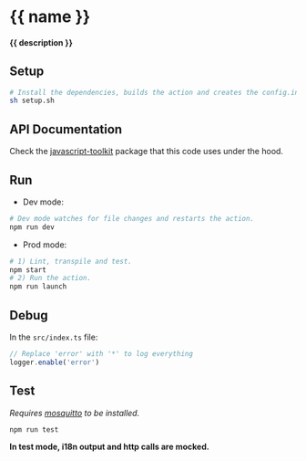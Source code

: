 # {{ name }}
#### {{ description }}

## Setup

```sh
# Install the dependencies, builds the action and creates the config.ini file.
sh setup.sh
```

## API Documentation

Check the [javascript-toolkit](https://github.com/snipsco/snips-javascript-toolkit) package that this code uses under the hood.

## Run

- Dev mode:

```sh
# Dev mode watches for file changes and restarts the action.
npm run dev
```

- Prod mode:

```sh
# 1) Lint, transpile and test.
npm start
# 2) Run the action.
npm run launch
```

## Debug

In the `src/index.ts` file:

```js
// Replace 'error' with '*' to log everything
logger.enable('error')
```

## Test

*Requires [mosquitto](https://mosquitto.org/download/) to be installed.*

```sh
npm run test
```

**In test mode, i18n output and http calls are mocked.**
